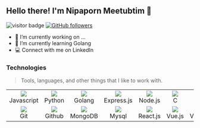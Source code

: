 ## Hello there! I'm Nipaporn Meetubtim 👋

![visitor badge](https://visitor-badge.glitch.me/badge?page_id=maynpmt.visitor-badge)
[![GitHub followers](https://img.shields.io/github/followers/maynpmt.svg?style=social&label=Follow&maxAge=2592000)](https://github.com/maynpmt?tab=followers)



- 🔭 I’m currently working on ...
- 🌱 I’m currently learning Golang
- 💻  Connect with me on LinkedIn


### Technologies
> Tools, languages, and other things that I like to work with.


|  |   |  | | |||
| :---: | :---: | :---: | :---: | :---: | :---: | :---: |
| <img src="https://skillicons.dev/icons?i=js"/> <br />Javascript |  <img src="https://skillicons.dev/icons?i=py"/> <br />Python | <img src="https://skillicons.dev/icons?i=go"/><br />Golang| <img src="https://skillicons.dev/icons?i=express"/><br />Express.js | <img src="https://skillicons.dev/icons?i=nodejs"/><br />Node.js|  <img src="https://skillicons.dev/icons?i=c"/><br />C | <img src="https://skillicons.dev/icons?i=cpp"/><br />C++|
| <img src="https://skillicons.dev/icons?i=git"/> <br />Git |  <img src="https://skillicons.dev/icons?i=github"/> <br />Github|<img src="https://skillicons.dev/icons?i=mongodb"/><br />MongoDB | <img src="https://skillicons.dev/icons?i=mysql"/><br />Mysql| <img src="https://skillicons.dev/icons?i=react"/><br />React.js | <img src="https://skillicons.dev/icons?i=vue"/><br />Vue.js| <img src="https://skillicons.dev/icons?i=vscode"/><br />Vscode| 

<!--
**maynpmt/maynpmt** is a ✨ _special_ ✨ repository because its `README.md` (this file) appears on your GitHub profile.

Here are some ideas to get you started:


-->
